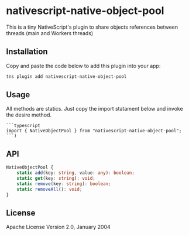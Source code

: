 # nativescript-native-object-pool

This is a tiny NativeScript's plugin to share objects references between threads (main and Workers threads)


## Installation

Copy and paste the code below to add this plugin into your app:

```javascript
tns plugin add nativescript-native-object-pool
```

## Usage 

All methods are statics. Just copy the import statament below and invoke the desire method.
	
	```typescript
    import { NativeObjectPool } from "nativescript-native-object-pool";
    ```)

## API

```typescript 
NativeObjectPool {
    static add(key: string, value: any): boolean;
    static get(key: string): void;
    static remove(key: string): boolean;
    static removeAll(): void;
}
``` 
## License

Apache License Version 2.0, January 2004
